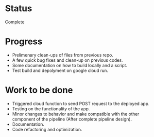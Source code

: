 # Status
Complete

# Progress
 - Prelimenary clean-ups of files from previous repo.
 - A few quick bug fixes and clean-up on previous codes.
 - Some documentation on how to build locally and a script.
 - Test build and depolyment on google cloud run.

# Work to be done
* Triggered cloud function to send POST request to the deployed app.
* Testing on the functionality of the app.
* Minor changes to behavior and make compatible with the other component of the pipeline (After complete pipeline design).
* Documentation.
* Code refactoring and optimization.
